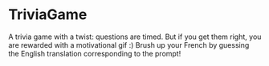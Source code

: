 # TriviaGame
A trivia game with a twist: questions are timed. But if you get them right, you are rewarded with a motivational gif :)
Brush up your French by guessing the English translation corresponding to the prompt!
